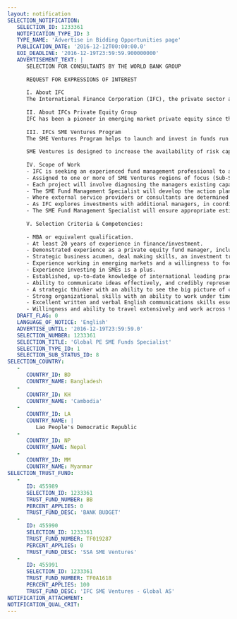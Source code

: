 ```yaml
---
layout: notification
SELECTION_NOTIFICATION: 
   SELECTION_ID: 1233361
   NOTIFICATION_TYPE_ID: 3
   TYPE_NAME: 'Advertise in Bidding Opportunities page'
   PUBLICATION_DATE: '2016-12-12T00:00:00.0'
   EOI_DEADLINE: '2016-12-19T23:59:59.900000000'
   ADVERTISEMENT_TEXT: |
      SELECTION FOR CONSULTANTS BY THE WORLD BANK GROUP
      
      REQUEST FOR EXPRESSIONS OF INTEREST
      
      I. About IFC 
      The International Finance Corporation (IFC), the private sector arm of the World Bank Group, is a global leader, investor and advisor committed to projects in its developing member countries that reduce extreme poverty and boost shared prosperity. IFC finances private sector investments, mobilizes capital in the international financial markets, helps clients improve social and environmental sustainability, and provides technical assistance and advice to businesses and governments in the developing world. IFC creates opportunity for people to escape poverty and improve their lives by providing financing to help businesses employ more people and provide essential services, mobilizing capital from others, and providing risk capital and advisory to ensure scalable and sustainable development. Holding a $50 billion portfolio touching almost every major industry, IFC reaches millions of people in more than 100 countries, creating jobs, raising living standards and building a better future to support the World Bank Group's twin goals: ending extreme poverty and boosting shared prosperity.
      
      II. About IFCs Private Equity Group 
      IFC has been a pioneer in emerging market private equity since the late 1980s, helping it grow from a nascent market to a mainstream asset class. Today IFC is one of the largest investors in the industry. Total private equity investment in emerging markets stands at approximately $320 billion more than ever before, yet still just a tiny fraction of the $2.7 trillion global total. Building the industry further is a key part of IFCs mandate of supporting private sector development and promoting the development of strong local fund managers which provide risk capital to private companies, thereby spurring economic growth. IFCs fund strategy focuses on investing in growth equity and venture capital funds across all emerging market regions, and IFC has a targeted program (SME Ventures) to develop such funds in frontier markets and fragile and conflict affected countries.
      
      III. IFCs SME Ventures Program
      The SME Ventures Program helps to launch and invest in funds run by emerging fund managers which provide risk capital to small and medium enterprises (SMEs). The Program combines investment in funds with advisory services to fund managers as well as technical assistance to SMEs in the funds portfolios. The program is focused on fragile and conflict-affected countries, as well as other frontier markets (mainly International Development Agency (IDA) borrower countries). The Program has invested in five funds in its Initial Phase and is being expanded. 
      
      SME Ventures is designed to increase the availability of risk capital to SMEs in difficult markets through the development of strong locally-based fund managers. The Programs advisory component combines capacity building services and dissemination of best practices to strengthen managers investment and operational capabilities, and covers all aspects of fund management, including strategy, operational setup, corporate governance, environmental and social management systems, and portfolio management through exit. The technical assistance component is designed to enable fund managers to provide value addition to the SMEs in the fund portfolios. 
      
      IV. Scope of Work
      - IFC is seeking an experienced fund management professional to actively advise and guide the emerging fund managers within the SME Ventures Program. This SME Fund Management Specialist role is to be on a Consultancy basis, capped at 180 days per year, with the potential to be renewed annually. 
      - Assigned to one or more of SME Ventures regions of focus (Sub-Saharan Africa, East & South Asia, Middle East and North Africa, or Latin America), the SME Fund Management Specialist will design and implement the manager capacity-building projects aimed at enhancing the skills and capabilities of the identified SME Ventures fund managers. 
      - Each project will involve diagnosing the managers existing capacity levels across the various aspects of fund management, including strategy, organizational structure, business development, client acquisition, investment due diligence, portfolio management, exit planning, and back-office operations. It also entails creating and executing an action plan to address each managers capacity-building needs, either through direct mentoring by the SME Fund Management Specialist or enlisting other service providers.
      - The SME Fund Management Specialist will develop the action plan in collaboration with the SME Ventures advisory staff and drawing on deep knowledge of international standards and practices. The IFC Funds team will also provide support where needed.
      - Where external service providers or consultants are determined to be necessary for the capacity-building project (e.g., for financial management systems), the SME Fund Management Specialist will help select and supervise these consultants while delivering their assigned scope of work.
      - As IFC explores investments with additional managers, in coordination with the IFC Funds team, the SME Fund Management Specialist will help, on occasion, with the due diligence of prospective fund managers.
      - The SME Fund Management Specialist will ensure appropriate estimation and utilization of budgeted resources for projects and will assist the SME Ventures team in obtaining relevant information from the field operations to facilitate reporting to existing and prospective donors to the Program.
      
      V. Selection Criteria & Competencies:
      
      - MBA or equivalent qualification.
      - At least 20 years of experience in finance/investment.
      - Demonstrated experience as a private equity fund manager, including experience with strategy, business development, client acquisition, investment due diligence, portfolio management, exit planning, fund structure, and back-office operations.
      - Strategic business acumen, deal making skills, an investment track record, and strong operational hands-on skills are highly desirable. 
      - Experience working in emerging markets and a willingness to focus on more difficult markets and identify solutions to local challenges. Experience with frontier markets and fragile and conflict affected countries targeted by the SME Ventures Program is a plus.
      - Experience investing in SMEs is a plus.
      - Established, up-to-date knowledge of international leading practices and standards related to private equity operational risk management (including environment and social governance standards, business intelligence and data analytics), is required, along with the ability to disseminate this knowledge effectively within IFC and to external audiences.
      - Ability to communicate ideas effectively, and credibly represent IFC with clients and stakeholders, including at the senior executive and boardroom level. 
      - A strategic thinker with an ability to see the big picture of country, regional and global private sector development challenges and proactively identify opportunities that can have transformative impact. 
      - Strong organizational skills with an ability to work under time pressure, respond to ad-hoc shifts in client priorities, unstructured situations and unexpected events while maintaining order and delivery.
      - Excellent written and verbal English communications skills essential. Other languages a plus (French, Arabic).
      - Willingness and ability to travel extensively and work across time zones.
   DRAFT_FLAG: 0
   LANGUAGE_OF_NOTICE: 'English'
   ADVERTISE_UNTIL: '2016-12-19T23:59:59.0'
   SELECTION_NUMBER: 1233361
   SELECTION_TITLE: 'Global PE SME Funds Specialist'
   SELECTION_TYPE_ID: 1
   SELECTION_SUB_STATUS_ID: 8
SELECTION_COUNTRY: 
   - 
      COUNTRY_ID: BD
      COUNTRY_NAME: Bangladesh
   - 
      COUNTRY_ID: KH
      COUNTRY_NAME: 'Cambodia'
   - 
      COUNTRY_ID: LA
      COUNTRY_NAME: |
         Lao People's Democratic Republic
   - 
      COUNTRY_ID: NP
      COUNTRY_NAME: Nepal
   - 
      COUNTRY_ID: MM
      COUNTRY_NAME: Myanmar
SELECTION_TRUST_FUND: 
   - 
      ID: 455989
      SELECTION_ID: 1233361
      TRUST_FUND_NUMBER: BB
      PERCENT_APPLIES: 0
      TRUST_FUND_DESC: 'BANK BUDGET'
   - 
      ID: 455990
      SELECTION_ID: 1233361
      TRUST_FUND_NUMBER: TF019287
      PERCENT_APPLIES: 0
      TRUST_FUND_DESC: 'SSA SME Ventures'
   - 
      ID: 455991
      SELECTION_ID: 1233361
      TRUST_FUND_NUMBER: TF0A1618
      PERCENT_APPLIES: 100
      TRUST_FUND_DESC: 'IFC SME Ventures - Global AS'
NOTIFICATION_ATTACHMENT: 
NOTIFICATION_QUAL_CRIT: 
---
```

